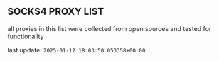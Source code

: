 ## SOCKS4 PROXY LIST

all proxies in this list were collected from open sources and tested for functionality

last update: `2025-01-12 18:03:50.053358+00:00`